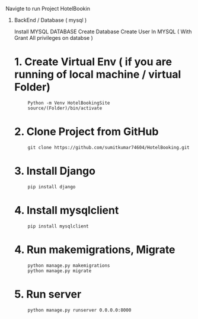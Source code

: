Navigte to run Project HotelBookin

1. BackEnd / Database ( mysql )

   Install MYSQL DATABASE
   Create Database 
   Create User In MYSQL ( With Grant All privileges on databse )
   
    # 1. Create Virtual Env ( if you are running of local machine / virtual Folder)
            Python -m Venv HotelBookingSite
            source/(Folder)/bin/activate
    # 2. Clone Project from GitHub 
            git clone https://github.com/sumitkumar74604/HotelBooking.git
    # 3. Install Django
            pip install django
    # 4. Install mysqlclient
            pip install mysqlclient
    # 4. Run makemigrations, Migrate
            python manage.py makemigrations
            python manage.py migrate
    # 5. Run server
            python manage.py runserver 0.0.0.0:8000      
